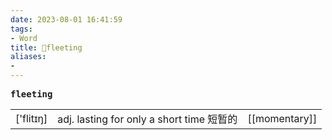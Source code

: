 ```yaml
---
date: 2023-08-01 16:41:59
tags: 
- Word
title: 📖fleeting
aliases: 
- 
---
```


<pre><strong>fleeting</strong></pre>
|   |   |   |
|---|---|---|
|['flitɪŋ]|adj. lasting for only a short time 短暂的|[[momentary]]|